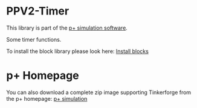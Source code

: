 # PPV2-Timer
This library is part of the [p+ simulation software](https://github.com/Mynogs/PPV2-Simulation-System).

Some timer functions.

To install the block library please look here: [Install blocks](https://github.com/Mynogs/PPV2-Simulation-System/blob/master/README.md#install-blocks)

# p+ Homepage

You can also download a complete zip image supporting Tinkerforge from the p+ homepage: [p+ simulation](https://www.pplus-simulation.de/produkte)
